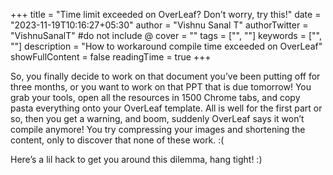 +++
title = "Time limit exceeded on OverLeaf? Don't worry, try this!"
date = "2023-11-19T10:16:27+05:30"
author = "Vishnu Sanal T"
authorTwitter = "VishnuSanalT" #do not include @
cover = ""
tags = ["", ""]
keywords = ["", ""]
description = "How to workaround compile time exceeded on OverLeaf"
showFullContent = false
readingTime = true
+++

So, you finally decide to work on that document you’ve been putting off for three months, or you want to work on that PPT that is due tomorrow! You grab your tools, open all the resources in 1500 Chrome tabs, and copy pasta everything onto your OverLeaf template. All is well for the first part or so, then you get a warning, and boom, suddenly OverLeaf says it won’t compile anymore! You try compressing your images and shortening the content, only to discover that none of these work. :(

Here’s a lil hack to get you around this dilemma, hang tight! :)
